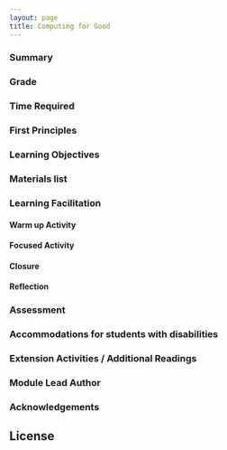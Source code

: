 ```yaml
---
layout: page
title: Computing for Good
---
```

### Summary

### Grade

### Time Required

### First Principles

### Learning Objectives

### Materials list

### Learning Facilitation

#### Warm up Activity

#### Focused Activity

#### Closure

#### Reflection

### Assessment

### Accommodations for students with disabilities

### Extension Activities / Additional Readings

### Module Lead Author

### Acknowledgements

## License
